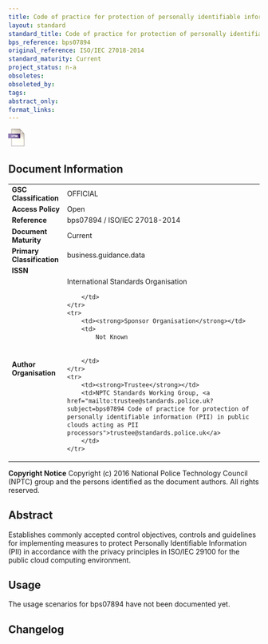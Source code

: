 ```yaml
---
title: Code of practice for protection of personally identifiable information (PII) in public clouds acting as PII processors
layout: standard
standard_title: Code of practice for protection of personally identifiable information (PII) in public clouds acting as PII processors
bps_reference: bps07894
original_reference: ISO/IEC 27018-2014
standard_maturity: Current
project_status: n-a
obsoletes: 
obsoleted_by: 
tags: 
abstract_only:
format_links:
---
```







<a target="_blank" href="../library/bps07894/bps07894.html">
    <img src="../images/html@0.5x.png" alt="html link" title="html link" style="max-height:35px;">
</a>




## Document Information

<table>
    <tr>
        <td><strong>GSC Classification</strong></td>
        <td>OFFICIAL</td>
    </tr>
    <tr>
        <td><strong>Access Policy</strong></td>
        <td>Open</td>
    </tr>
    <tr>
        <td><strong>Reference </strong></td>
        <td>bps07894  / ISO/IEC 27018-2014 </td>
    </tr>
    <tr>
        <td><strong>Document Maturity</strong></td>
        <td>Current</td>
    </tr>
    <tr>
        <td><strong>Primary Classification</strong></td>
        <td>business.guidance.data</td>
    </tr>
    <tr>
        <td><strong>ISSN</strong></td>
        <td></td>
    </tr>
    <tr>
        <td><strong>Author Organisation</strong></td>
        <td>
            International Standards Organisation
            
            
        </td>
    </tr>
    <tr>
        <td><strong>Sponsor Organisation</strong></td>
        <td>
            Not Known
            
            
        </td>
    </tr>
    <tr>
        <td><strong>Trustee</strong></td>
        <td>NPTC Standards Working Group, <a href="mailto:trustee@standards.police.uk?subject=bps07894 Code of practice for protection of personally identifiable information (PII) in public clouds acting as PII processors">trustee@standards.police.uk</a>
        </td>
    </tr>
</table>

**Copyright Notice**
Copyright (c) 2016 National Police Technology Council (NPTC) group and the persons identified as the document authors. All rights reserved.</p>
## Abstract
      
Establishes commonly accepted control objectives, controls and guidelines for implementing measures to protect Personally Identifiable Information (PII) in accordance with the privacy principles in ISO/IEC 29100 for the public cloud computing environment.
        
## Usage
The usage scenarios for bps07894 have not been documented yet.

## Changelog

